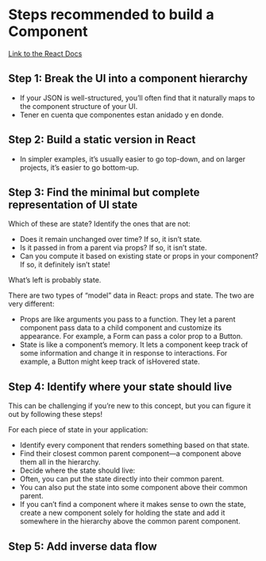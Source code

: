 # Steps recommended to build a Component

[Link to the React Docs](https://react.dev/learn/thinking-in-react)

## Step 1: Break the UI into a component hierarchy

- If your JSON is well-structured, you’ll often find that it naturally maps to the component structure of your UI.
- Tener en cuenta que componentes estan anidado y en donde.

## Step 2: Build a static version in React

- In simpler examples, it’s usually easier to go top-down, and on larger projects, it’s easier to go bottom-up.

## Step 3: Find the minimal but complete representation of UI state

Which of these are state? Identify the ones that are not:

- Does it remain unchanged over time? If so, it isn’t state.
- Is it passed in from a parent via props? If so, it isn’t state.
- Can you compute it based on existing state or props in your component? If so, it definitely isn’t state!

What’s left is probably state.

There are two types of “model” data in React: props and state. The two are very different:

- Props are like arguments you pass to a function. They let a parent component pass data to a child component and customize its appearance. For example, a Form can pass a color prop to a Button.
- State is like a component’s memory. It lets a component keep track of some information and change it in response to interactions. For example, a Button might keep track of isHovered state.

## Step 4: Identify where your state should live

This can be challenging if you’re new to this concept, but you can figure it out by following these steps!

For each piece of state in your application:

- Identify every component that renders something based on that state.
- Find their closest common parent component—a component above them all in the hierarchy.
- Decide where the state should live:
- Often, you can put the state directly into their common parent.
- You can also put the state into some component above their common parent.
- If you can’t find a component where it makes sense to own the state, create a new component solely for holding the state and add it somewhere in the hierarchy above the common parent component.

## Step 5: Add inverse data flow
